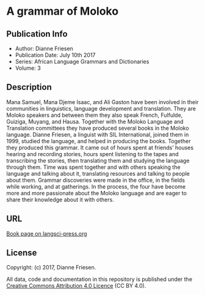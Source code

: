 # A grammar of Moloko

## Publication Info

- Author: Dianne Friesen
- Publication Date: July 10th 2017
- Series: African Language Grammars and Dictionaries
- Volume: 3

## Description

Mana Samuel, Mana Djeme Isaac, and Ali Gaston have been involved in their communities in linguistics, language development and translation. They are Moloko speakers and between them they also speak French, Fulfulde, Guiziga, Muyang, and Hausa. Together with the Moloko Language and Translation committees they have produced several books in the Moloko language. Dianne Friesen, a linguist with SIL International, joined them in 1999, studied the language, and helped in producing the books. Together they produced this grammar. It came out of hours spent at friends’ houses hearing and recording stories, hours spent listening to the tapes and transcribing the stories, then translating them and studying the language through them. Time was spent together and with others speaking the language and talking about it, translating resources and talking to people about them. Grammar discoveries were made in the office, in the fields while working, and at gatherings. In the process, the four have become more and more passionate about the Moloko language and are eager to share their knowledge about it with others.

## URL

[Book page on langsci-press.org](http://langsci-press.org/catalog/book/118)


## License

Copyright: (c) 2017, Dianne Friesen.

All data, code and documentation in this repository is published under the
[Creative Commons Attribution 4.0 Licence](http://creativecommons.org/licenses/by/4.0/)
(CC BY 4.0).
